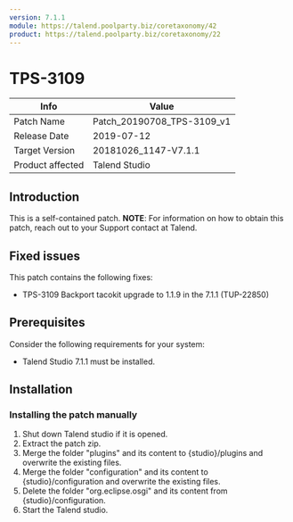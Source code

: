 ```yaml
---
version: 7.1.1
module: https://talend.poolparty.biz/coretaxonomy/42
product: https://talend.poolparty.biz/coretaxonomy/22
---
```

# TPS-3109
| Info             | Value |
| ---------------- | ---------------- |
| Patch Name       | Patch\_20190708\_TPS-3109\_v1|
| Release Date     | 2019-07-12 |
| Target Version   | 20181026\_1147-V7.1.1 |
| Product affected | Talend Studio |
## Introduction <!-- mandatory -->
This is a self-contained patch.
**NOTE**: For information on how to obtain this patch, reach out to your Support contact at Talend.
## Fixed issues <!-- mandatory -->
This patch contains the following fixes:
- TPS-3109 Backport tacokit upgrade to 1.1.9 in the 7.1.1 (TUP-22850)
## Prerequisites <!-- mandatory -->
Consider the following requirements for your system:
- Talend Studio 7.1.1 must be installed.
## Installation <!-- mandatory -->
### Installing the patch manually <!-- if applicable -->
1) Shut down Talend studio if it is opened.
2) Extract the patch zip.
3) Merge the folder "plugins" and its content to {studio}/plugins and overwrite the existing files.
4) Merge the folder "configuration" and its content to {studio}/configuration and overwrite the existing files.
5) Delete the folder "org.eclipse.osgi" and its content from {studio}/configuration.
6) Start the Talend studio.

